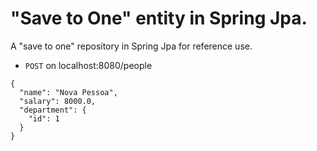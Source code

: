 # "Save to One" entity in Spring Jpa.

   A "save to one" repository in Spring Jpa for reference use.

- `POST` on localhost:8080/people
```
{
  "name": "Nova Pessoa",
  "salary": 8000.0,
  "department": {
    "id": 1
  }
}
```
